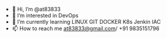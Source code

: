 - 👋 Hi, I’m @at83833
- 👀 I’m interested in DevOps
- 🌱 I’m currently learning LINUX GIT DOCKER K8s Jenkin IAC
- 📫 How to reach me at83833@gmail.com/ +91 9835151796

<!---
at83833/at83833 is a ✨ special ✨ repository because its `README.md` (this file) appears on your GitHub profile.
You can click the Preview link to take a look at your changes.
--->

